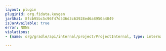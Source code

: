 ```yaml
---
layout: plugin
pluginId: org.fidata.keygen
jarSha1: 8fcb95bc5c96f47d536d3c63928ed6a8950a4049
isJarAvailable: true
error: NONE
violations:
- {name: org/gradle/api/internal/project/ProjectInternal, type: internal-api-usage}

---
```

